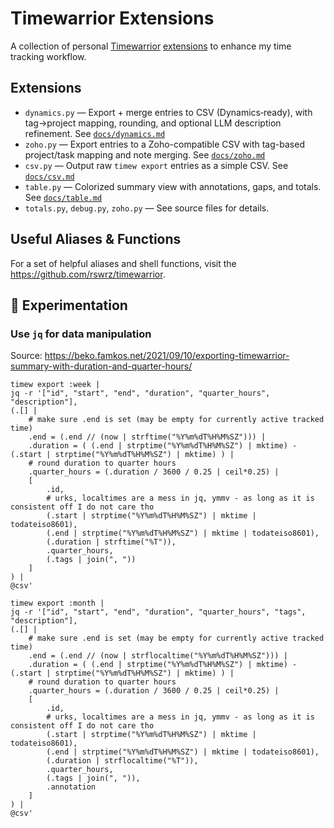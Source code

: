 # Timewarrior Extensions

A collection of personal [Timewarrior](https://timewarrior.net/) [extensions](https://timewarrior.net/docs/extensions/) to enhance my time tracking workflow.

## Extensions

- `dynamics.py` — Export + merge entries to CSV (Dynamics‑ready), with tag→project mapping, rounding, and optional LLM description refinement. See [`docs/dynamics.md`](docs/dynamics.md)
- `zoho.py` — Export entries to a Zoho-compatible CSV with tag-based project/task mapping and note merging. See [`docs/zoho.md`](docs/zoho.md)
- `csv.py` — Output raw `timew export` entries as a simple CSV. See [`docs/csv.md`](docs/csv.md)
- `table.py` — Colorized summary view with annotations, gaps, and totals. See [`docs/table.md`](docs/table.md)
- `totals.py`, `debug.py`, `zoho.py` — See source files for details.

## Useful Aliases & Functions

For a set of helpful aliases and shell functions, visit the <https://github.com/rswrz/timewarrior>.

## 🧪 Experimentation

### Use `jq` for data manipulation

Source: <https://beko.famkos.net/2021/09/10/exporting-timewarrior-summary-with-duration-and-quarter-hours/>

```shell
timew export :week |
jq -r '["id", "start", "end", "duration", "quarter_hours", "description"],
(.[] |
    # make sure .end is set (may be empty for currently active tracked time)
    .end = (.end // (now | strftime("%Y%m%dT%H%M%SZ"))) |
    .duration = ( (.end | strptime("%Y%m%dT%H%M%SZ") | mktime) - (.start | strptime("%Y%m%dT%H%M%SZ") | mktime) ) |
    # round duration to quarter hours
    .quarter_hours = (.duration / 3600 / 0.25 | ceil*0.25) |
    [
        .id,
        # urks, localtimes are a mess in jq, ymmv - as long as it is consistent off I do not care tho
        (.start | strptime("%Y%m%dT%H%M%SZ") | mktime | todateiso8601),
        (.end | strptime("%Y%m%dT%H%M%SZ") | mktime | todateiso8601),
        (.duration | strftime("%T")),
        .quarter_hours,
        (.tags | join(", "))
    ]
) |
@csv'
```

```shell
timew export :month |
jq -r '["id", "start", "end", "duration", "quarter_hours", "tags", "description"],
(.[] |
    # make sure .end is set (may be empty for currently active tracked time)
    .end = (.end // (now | strflocaltime("%Y%m%dT%H%M%SZ"))) |
    .duration = ( (.end | strptime("%Y%m%dT%H%M%SZ") | mktime) - (.start | strptime("%Y%m%dT%H%M%SZ") | mktime) ) |
    # round duration to quarter hours
    .quarter_hours = (.duration / 3600 / 0.25 | ceil*0.25) |
    [
        .id,
        # urks, localtimes are a mess in jq, ymmv - as long as it is consistent off I do not care tho
        (.start | strptime("%Y%m%dT%H%M%SZ") | mktime | todateiso8601),
        (.end | strptime("%Y%m%dT%H%M%SZ") | mktime | todateiso8601),
        (.duration | strflocaltime("%T")),
        .quarter_hours,
        (.tags | join(", ")),
        .annotation
    ]
) |
@csv'
```

